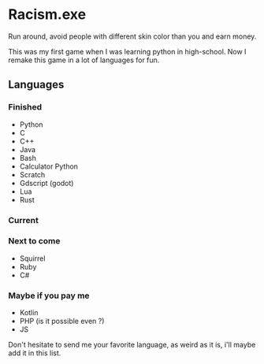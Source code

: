 # Racism.exe
Run around, avoid people with different skin color than you and earn money.

This was my first game when I was learning python in high-school. Now I remake this game in a lot of languages for fun.

## Languages
### Finished
 - Python
 - C
 - C++
 - Java
 - Bash
 - Calculator Python
 - Scratch
 - Gdscript (godot)
 - Lua
 - Rust
### Current
### Next to come
 - Squirrel
 - Ruby
 - C#
### Maybe if you pay me
 - Kotlin
 - PHP (is it possible even ?)
 - JS

Don't hesitate to send me your favorite language, as weird as it is, i'll maybe add it in this list. 
